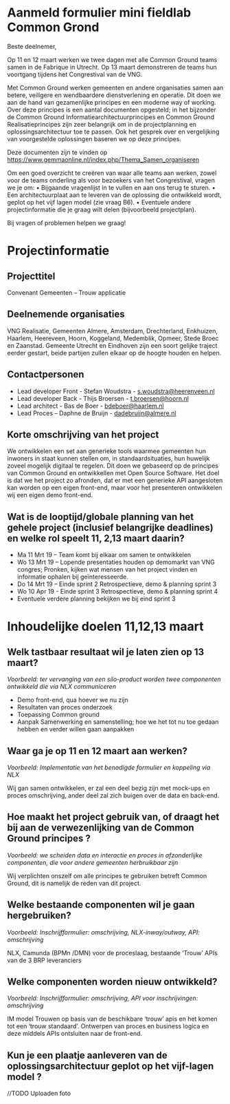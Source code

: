 # Aanmeld formulier mini fieldlab Common Grond

Beste deelnemer,

Op 11 en 12 maart werken we twee dagen met alle Common Ground teams samen in de Fabrique in Utrecht. Op 13 maart demonstreren de teams hun voortgang tijdens het Congrestival van de VNG.

Met Common Ground werken gemeenten en andere organisaties samen aan betere, veiligere en wendbaardere dienstverlening en operatie. Dit doen we aan de hand van gezamenlijke principes en een moderne way of working. Over deze principes is een aantal documenten opgesteld; in het bijzonder de Common Ground Informatiearchitectuurprincipes en Common Ground Realisatieprincipes zijn zeer belangrijk om in de projectplanning en oplossingsarchitectuur toe te passen. Ook het gesprek over en vergelijking van voorgestelde oplossingen baseren we op deze principes. 

Deze documenten zijn te vinden op https://www.gemmaonline.nl/index.php/Thema_Samen_organiseren 

Om een goed overzicht te creëren van waar alle teams aan werken, zowel voor de teams onderling als voor bezoekers van het Congrestival, vragen we je om:
•	Bijgaande vragenlijst in te vullen en aan ons terug te sturen. 
•	Een architectuurplaat aan te leveren van de oplossing die ontwikkeld wordt, geplot op het vijf lagen model (zie vraag B6).
•	Eventuele andere projectinformatie die je graag wilt delen (bijvoorbeeld projectplan).

Bij vragen of problemen helpen we graag!

# Projectinformatie
## Projecttitel
Convenant Gemeenten – Trouw applicatie

## Deelnemende organisaties
VNG Realisatie, Gemeenten Almere, Amsterdam, Drechterland, Enkhuizen, Haarlem, Heereveen, Hoorn, Koggeland, Medemblik, Opmeer, Stede Broec en Zaanstad. Gemeente Utrecht en Eindhoven zijn een soort gelijke traject eerder gestart, beide partijen zullen elkaar op de hoogte houden en helpen. 

## Contactpersonen
* Lead developer Front -  Stefan Woudstra  - s.woudstra@heerenveen.nl
* Lead developer Back - Thijs Broersen - t.broersen@hoorn.nl
* Lead architect - Bas de Boer - bdeboer@haarlem.nl
* Lead Proces – Daphne de Bruijn - dadebruijn@almere.nl 

## Korte omschrijving van het project
We ontwikkelen een set aan generieke tools waarmee gemeenten hun inwoners in staat kunnen stellen om, in standaardsituaties, hun huwelijk zoveel mogelijk digitaal te regelen. Dit doen we gebaseerd op de principes van Common Ground en ontwikkellen met Open Source Software. Het doel is dat we het project zo afronden, dat er met een generieke API aangesloten kan worden op een eigen front-end, maar voor het presenteren ontwikkelen wij een eigen demo front-end.  

## Wat is de looptijd/globale planning van het gehele project (inclusief belangrijke deadlines) en welke rol speelt 11, 2,13 maart daarin?

* Ma 11 Mrt 19 – Team komt bij elkaar om samen te ontwikkelen
* Wo 13 Mrt 19 – Lopende presentaties houden op demomarkt van VNG congres; Pronken, kijken wat mensen van het project vinden en informatie ophalen bij geïnteresseerde. 
* Do 14 Mrt 19 – Einde sprint 2 Retrospectieve, demo & planning sprint 3
* Wo 10 Apr 19 - Einde sprint 3 Retrospectieve, demo & planning sprint 4
* Eventuele verdere planning bekijken we bij eind sprint 3

# Inhoudelijke doelen 11,12,13 maart
## Welk tastbaar resultaat wil je laten zien op 13 maart?
*Voorbeeld: ter vervanging van een silo-product worden twee componenten ontwikkeld die via NLX communiceren*

* Demo  front-end, qua hoever we nu zijn 
* Resultaten van proces onderzoek
* Toepassing Common ground
* Aanpak Samenwerking en samenstelling; hoe we het tot nu toe gedaan hebben en verder willen gaan aanpakken

## Waar ga je op 11 en 12 maart aan werken?
*Voorbeeld: Implementatie van het benodigde formulier en koppeling via NLX*

Wij gan samen ontwikkelen, er zal een deel bezig zijn met mock-ups en proces omschrijving, ander deel zal zich buigen over de data en back-end. 

## Hoe maakt het project gebruik van, of draagt het bij aan de verwezenlijking van de Common Ground principes ?
*Voorbeeld: we scheiden data en interactie en proces in afzonderlijke componenten, 
die voor andere gemeenten herbruikbaar zijn*

Wij verplichten onszelf om alle principes te gebruiken betreft Common Ground, dit is namelijk de reden van dit project.

## Welke bestaande componenten wil je gaan hergebruiken?
*Voorbeeld: Inschrijfformulier: omschrijving, NLX-inway/outway, API: omschrijving*

NLX, Camunda (BPMn /DMN) voor de proceslaag, bestaande ‘Trouw’ APIs van de 3 BRP leveranciers

## Welke componenten worden nieuw ontwikkeld?
*Voorbeeld: Inschrijfformulier: omschrijving, API voor inschrijvingen: omschrijving*

IM model Trouwen op basis van de beschikbare ‘trouw’ apis en het komen tot een ‘trouw standaard’. Ontwerpen van proces en business logica en deze middels APIs ontsluiten naar de front-end.

## Kun je een plaatje aanleveren van de oplossingsarchitectuur geplot op het vijf-lagen model ?
//TODO Uploaden foto





